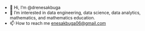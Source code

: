- 👋 Hi, I’m @drenesakbuga
- 👀 I’m interested in data engineering, data science, data analytics, mathematics, and mathematics education.
- 📫 How to reach me enesakbuga06@gmail.com

<!---
drenesakbuga/drenesakbuga is a ✨ special ✨ repository because its `README.md` (this file) appears on your GitHub profile.
You can click the Preview link to take a look at your changes.
--->
